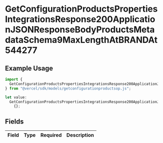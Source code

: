 # GetConfigurationProductsPropertiesIntegrationsResponse200ApplicationJSONResponseBodyProductsMetadataSchema9MaxLengthAtBRANDAt544277

## Example Usage

```typescript
import {
  GetConfigurationProductsPropertiesIntegrationsResponse200ApplicationJSONResponseBodyProductsMetadataSchema9MaxLengthAtBRANDAt544277,
} from "@vercel/sdk/models/getconfigurationproductsop.js";

let value:
  GetConfigurationProductsPropertiesIntegrationsResponse200ApplicationJSONResponseBodyProductsMetadataSchema9MaxLengthAtBRANDAt544277 =
    {};
```

## Fields

| Field       | Type        | Required    | Description |
| ----------- | ----------- | ----------- | ----------- |